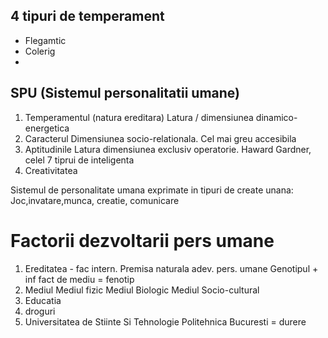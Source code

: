 ## 4 tipuri de temperament
* Flegamtic
* Colerig
* 

## SPU (Sistemul personalitatii umane)
1) Temperamentul (natura ereditara)
	Latura / dimensiunea dinamico-energetica
2) Caracterul
	Dimensiunea socio-relationala. Cel mai greu accesibila
3) Aptitudinile
	Latura dimensiunea exclusiv operatorie. Haward Gardner, celel 7 tiprui de inteligenta
4) Creativitatea


Sistemul de personalitate umana exprimate in tipuri de create unana:
	Joc,invatare,munca, creatie, comunicare

# Factorii dezvoltarii pers umane
1) Ereditatea -  fac intern. 
	Premisa naturala adev. pers. umane
	Genotipul + inf fact de mediu = fenotip
2) Mediul
	Mediul fizic
	Mediul Biologic
	Mediul Socio-cultural
1) Educatia
2) droguri
3) Universitatea de Stiinte Si Tehnologie Politehnica Bucuresti = durere
